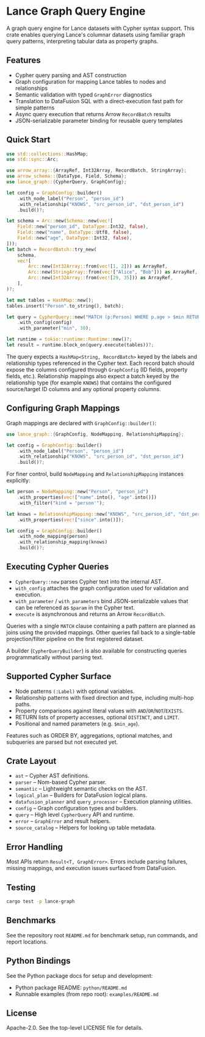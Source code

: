 # Lance Graph Query Engine

A graph query engine for Lance datasets with Cypher syntax support. This crate enables querying Lance's columnar datasets using familiar graph query patterns, interpreting tabular data as property graphs.

## Features

- Cypher query parsing and AST construction
- Graph configuration for mapping Lance tables to nodes and relationships
- Semantic validation with typed `GraphError` diagnostics
- Translation to DataFusion SQL with a direct-execution fast path for simple patterns
- Async query execution that returns Arrow `RecordBatch` results
- JSON-serializable parameter binding for reusable query templates

## Quick Start

```rust
use std::collections::HashMap;
use std::sync::Arc;

use arrow_array::{ArrayRef, Int32Array, RecordBatch, StringArray};
use arrow_schema::{DataType, Field, Schema};
use lance_graph::{CypherQuery, GraphConfig};

let config = GraphConfig::builder()
    .with_node_label("Person", "person_id")
    .with_relationship("KNOWS", "src_person_id", "dst_person_id")
    .build()?;

let schema = Arc::new(Schema::new(vec![
    Field::new("person_id", DataType::Int32, false),
    Field::new("name", DataType::Utf8, false),
    Field::new("age", DataType::Int32, false),
]));
let batch = RecordBatch::try_new(
    schema,
    vec![
        Arc::new(Int32Array::from(vec![1, 2])) as ArrayRef,
        Arc::new(StringArray::from(vec!["Alice", "Bob"])) as ArrayRef,
        Arc::new(Int32Array::from(vec![29, 35])) as ArrayRef,
    ],
)?;

let mut tables = HashMap::new();
tables.insert("Person".to_string(), batch);

let query = CypherQuery::new("MATCH (p:Person) WHERE p.age > $min RETURN p.name")?
    .with_config(config)
    .with_parameter("min", 30);

let runtime = tokio::runtime::Runtime::new()?;
let result = runtime.block_on(query.execute(tables))?;
```

The query expects a `HashMap<String, RecordBatch>` keyed by the labels and relationship types referenced in the Cypher text. Each record batch should expose the columns configured through `GraphConfig` (ID fields, property fields, etc.). Relationship mappings also expect a batch keyed by the relationship type (for example `KNOWS`) that contains the configured source/target ID columns and any optional property columns.

## Configuring Graph Mappings

Graph mappings are declared with `GraphConfig::builder()`:

```rust
use lance_graph::{GraphConfig, NodeMapping, RelationshipMapping};

let config = GraphConfig::builder()
    .with_node_label("Person", "person_id")
    .with_relationship("KNOWS", "src_person_id", "dst_person_id")
    .build()?;
```

For finer control, build `NodeMapping` and `RelationshipMapping` instances explicitly:

```rust
let person = NodeMapping::new("Person", "person_id")
    .with_properties(vec!["name".into(), "age".into()])
    .with_filter("kind = 'person'");

let knows = RelationshipMapping::new("KNOWS", "src_person_id", "dst_person_id")
    .with_properties(vec!["since".into()]);

let config = GraphConfig::builder()
    .with_node_mapping(person)
    .with_relationship_mapping(knows)
    .build()?;
```

## Executing Cypher Queries

- `CypherQuery::new` parses Cypher text into the internal AST.
- `with_config` attaches the graph configuration used for validation and execution.
- `with_parameter` / `with_parameters` bind JSON-serializable values that can be referenced as `$param` in the Cypher text.
- `execute` is asynchronous and returns an Arrow `RecordBatch`.

Queries with a single `MATCH` clause containing a path pattern are planned as joins using the provided mappings. Other queries fall back to a single-table projection/filter pipeline on the first registered dataset.

A builder (`CypherQueryBuilder`) is also available for constructing queries programmatically without parsing text.

## Supported Cypher Surface

- Node patterns `(:Label)` with optional variables.
- Relationship patterns with fixed direction and type, including multi-hop paths.
- Property comparisons against literal values with `AND`/`OR`/`NOT`/`EXISTS`.
- RETURN lists of property accesses, optional `DISTINCT`, and `LIMIT`.
- Positional and named parameters (e.g. `$min_age`).

Features such as ORDER BY, aggregations, optional matches, and subqueries are parsed but not executed yet.

## Crate Layout

- `ast` – Cypher AST definitions.
- `parser` – Nom-based Cypher parser.
- `semantic` – Lightweight semantic checks on the AST.
- `logical_plan` – Builders for DataFusion logical plans.
- `datafusion_planner` and `query_processor` – Execution planning utilities.
- `config` – Graph configuration types and builders.
- `query` – High level `CypherQuery` API and runtime.
- `error` – `GraphError` and result helpers.
- `source_catalog` – Helpers for looking up table metadata.

## Error Handling

Most APIs return `Result<T, GraphError>`. Errors include parsing failures, missing mappings, and execution issues surfaced from DataFusion.

## Testing

```bash
cargo test -p lance-graph
```

## Benchmarks

See the repository root `README.md` for benchmark setup, run commands, and report locations.

## Python Bindings

See the Python package docs for setup and development:

- Python package README: `python/README.md`
- Runnable examples (from repo root): `examples/README.md`

## License

Apache-2.0. See the top-level LICENSE file for details.
